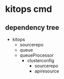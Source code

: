 # kitops cmd

## dependency tree


* kitops
  * sourcerepo
  * queue
  * queueProcessor
    * clusterconfig
      * sourcerepo
      * apiresource
